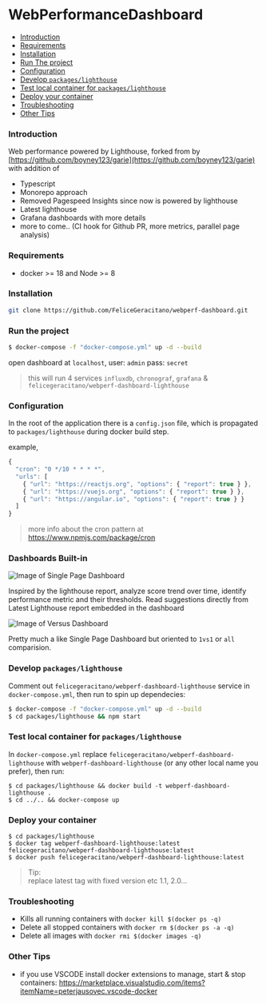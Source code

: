 # WebPerformanceDashboard

- [Introduction](#Introduction)
- [Requirements](#Requirements)
- [Installation](#Installation)
- [Run The project](#Run-The-project)
- [Configuration](#Configuration)
- [Develop `packages/lighthouse`](#develop-`packages/lighthouse`)
- [Test local container for `packages/lighthouse`](#Test-local-container-for-`packages/lighthouse`)
- [Deploy your container](#Deploy-your-container)
- [Troubleshooting](#Troubleshooting)
- [Other Tips](#Other-Tips)

### Introduction

Web performance powered by Lighthouse, forked from by [https://github.com/boyney123/garie](https://github.com/boyney123/garie)
with addition of

- Typescript
- Monorepo approach
- Removed Pagespeed Insights since now is powered by lighthouse
- Latest lighthouse
- Grafana dashboards with more details
- more to come.. (CI hook for Github PR, more metrics, parallel page analysis)

### Requirements

- docker >= 18 and Node >= 8

### Installation

```bash
git clone https://github.com/FeliceGeracitano/webperf-dashboard.git
```

### Run the project

```bash
$ docker-compose -f "docker-compose.yml" up -d --build
```

open dashboard at `localhost`, user: `admin` pass: `secret`

> this will run 4 services `influxdb`, `chronograf`, `grafana` & `felicegeracitano/webperf-dashboard-lighthouse`

### Configuration

In the root of the application there is a `config.json` file, which is propagated to `packages/lighthouse` during docker build step.

example,

```js
{
  "cron": "0 */10 * * * *",
  "urls": [
    { "url": "https://reactjs.org", "options": { "report": true } },
    { "url": "https://vuejs.org", "options": { "report": true } },
    { "url": "https://angular.io", "options": { "report": true } }
  ]
}
```

> more info about the cron pattern at https://www.npmjs.com/package/cron

### Dashboards Built-in

![Image of Single Page Dashboard](https://raw.githubusercontent.com/FeliceGeracitano/webperf-dashboard/master/static/Single.png)

Inspired by the lighthouse report, analyze score trend over time, identify performance metric and their thresholds. Read suggestions directly from Latest Lighthouse report embedded in the dashboard

![Image of Versus Dashboard](https://raw.githubusercontent.com/FeliceGeracitano/webperf-dashboard/master/static/Versus.png)

Pretty much a like Single Page Dashboard but oriented to `1vs1` or `all` comparision.

### Develop `packages/lighthouse`

Comment out `felicegeracitano/webperf-dashboard-lighthouse` service in `docker-compose.yml`, then run to spin up dependecies:

```bash
$ docker-compose -f "docker-compose.yml" up -d --build
$ cd packages/lighthouse && npm start
```

### Test local container for `packages/lighthouse`

In `docker-compose.yml` replace `felicegeracitano/webperf-dashboard-lighthouse` with
`webperf-dashboard-lighthouse` (or any other local name you prefer), then run:

```
$ cd packages/lighthouse && docker build -t webperf-dashboard-lighthouse .
$ cd ../.. && docker-compose up
```

### Deploy your container

```
$ cd packages/lighthouse
$ docker tag webperf-dashboard-lighthouse:latest felicegeracitano/webperf-dashboard-lighthouse:latest
$ docker push felicegeracitano/webperf-dashboard-lighthouse:latest
```

> Tip:  
> replace latest tag with fixed version etc 1.1, 2.0...

### Troubleshooting

- Kills all running containers with `docker kill $(docker ps -q)`
- Delete all stopped containers with `docker rm $(docker ps -a -q)`
- Delete all images with `docker rmi $(docker images -q)`

### Other Tips

- if you use VSCODE install docker extensions to manage, start & stop containers: https://marketplace.visualstudio.com/items?itemName=peterjausovec.vscode-docker

